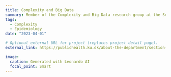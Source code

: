 ```yaml
---
title: Complexity and Big Data
summary: Member of the Complexity and Big Data research group at the Section of Epidemiology, Department of Public Health, University of Copenhagen. The aim of the research group is to study the social and biological factors determining health and disease and to elucidate the underlying behavioral, psychological, and physiological mechanisms that might explain these effects.
tags:
  - Complexity
  - Epidemiology
date: "2023-04-01"

# Optional external URL for project (replaces project detail page).
external_link: https://publichealth.ku.dk/about-the-department/section-epidemiology/research-epi/complexity-and-big-data/

image:
  caption: Generated with Leonardo AI
  focal_point: Smart
---
```

